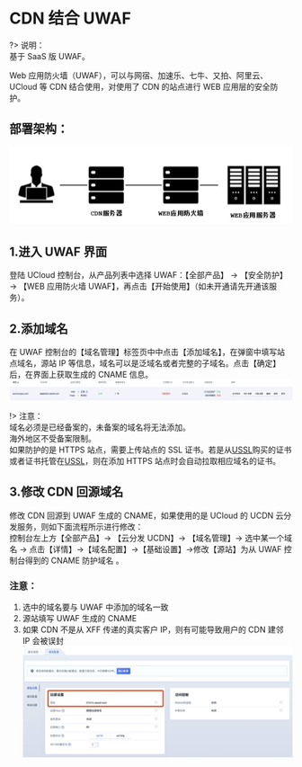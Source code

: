 # CDN 结合 UWAF

?> 说明：  
基于 SaaS 版 UWAF。

Web 应用防火墙（UWAF），可以与网宿、加速乐、七牛、又拍、阿里云、UCloud 等 CDN 结合使用，对使用了 CDN 的站点进行 WEB 应用层的安全防护。

## 部署架构：

![](/images/15970530493441.jpg)

## 1.进入 UWAF 界面

登陆 UCloud 控制台，从产品列表中选择 UWAF：【全部产品】 -> 【安全防护】 -> 【WEB 应用防火墙 UWAF】，再点击【开始使用】（如未开通请先开通该服务）。

## 2.添加域名

在 UWAF 控制台的【域名管理】标签页中中点击【添加域名】，在弹窗中填写站点域名，源站 IP 等信息，域名可以是泛域名或者完整的子域名。点击【确定】后，在界面上获取生成的 CNAME 信息。
![](/images/15970530944743.jpg)

!> 注意：  
域名必须是已经备案的，未备案的域名将无法添加。  
海外地区不受备案限制。  
如果防护的是 HTTPS 站点，需要上传站点的 SSL 证书。若是从[USSL](/ussl/operate/buy)购买的证书或者证书托管在[USSL](/ussl/operate/upload)，则在添加 HTTPS 站点时会自动拉取相应域名的证书。

## 3.修改 CDN 回源域名

修改 CDN 回源到 UWAF 生成的 CNAME，如果使用的是 UCloud 的 UCDN 云分发服务，则如下面流程所示进行修改：  
控制台左上方【全部产品】-> 【云分发 UCDN】-> 【域名管理】-> 选中某一个域名 -> 点击【详情】->【域名配置】->【基础设置】->修改【源站】为从 UWAF 控制台得到的 CNAME 防护域名 。

### 注意：

1. 选中的域名要与 UWAF 中添加的域名一致
2. 源站填写 UWAF 生成的 CNAME
3. 如果 CDN 不是从 XFF 传递的真实客户 IP，则有可能导致用户的 CDN 建邻 IP 会被误封
   ![](/images/15970531105872.jpg)
